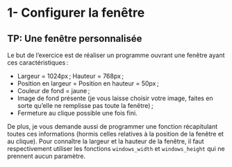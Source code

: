 # 1- Configurer la fenêtre
## TP: Une fenêtre personnalisée
Le but de l’exercice est de réaliser un programme ouvrant une fenêtre ayant ces caractéristiques :

- Largeur = 1024px ; Hauteur = 768px ;
- Position en largeur = Position en hauteur = 50px ;
- Couleur de fond = jaune ;
- Image de fond présente (je vous laisse choisir votre image, faites en sorte qu’elle ne remplisse pas toute la fenêtre) ;
- Fermeture au clique possible une fois fini.

De plus, je vous demande aussi de programmer une fonction récapitulant toutes ces informations (hormis celles relatives à la position de la fenêtre et au clique). Pour connaître la largeur et la hauteur de la fenêtre, il faut respectivement utiliser les fonctions `windows_width` et `windows_height` qui ne prennent aucun paramètre.